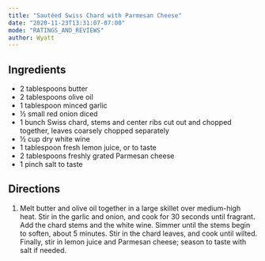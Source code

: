 ```yaml
---
title: "Sautéed Swiss Chard with Parmesan Cheese"
date: "2020-11-23T13:31:07-07:00"
mode: "RATINGS_AND_REVIEWS"
author: Wyatt
---
```


## Ingredients

- 2 tablespoons butter
- 2 tablespoons olive oil
- 1 tablespoon minced garlic
- ½ small red onion diced
- 1 bunch Swiss chard, stems and center ribs cut out and chopped together, leaves coarsely chopped separately
- ½ cup dry white wine
- 1 tablespoon fresh lemon juice, or to taste
- 2 tablespoons freshly grated Parmesan cheese
- 1 pinch salt to taste

## Directions

1. Melt butter and olive oil together in a large skillet over medium-high heat. Stir in the garlic and onion, and cook for 30 seconds until fragrant. Add the chard stems and the white wine. Simmer until the stems begin to soften, about 5 minutes. Stir in the chard leaves, and cook until wilted. Finally, stir in lemon juice and Parmesan cheese; season to taste with salt if needed.
